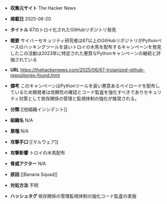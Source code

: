 - **収集元サイト**
The Hacker News

- **掲載日**
2025-06-20

- **タイトル**
67のトロイ化されたGitHubリポジトリ発見

- **概要**
サイバーセキュリティ研究者は67以上のGitHubリポジトリがPythonベースのハッキングツールを装いトロイの木馬を配布するキャンペーンを発見したこの活動は2023年に特定された悪質なPythonキャンペーンの継続と評価されている

- **URL**
https://thehackernews.com/2025/06/67-trojanized-github-repositories-found.html

- **備考**
このキャンペーンはPythonツールを装い悪意あるペイロードを配布しているため開発者は信頼性の確認とコード監査を強化すべきでありセキュリティ対策として依存関係の管理と監視体制の強化が推奨される。

- **分類**
[[他組織インシデント]]

- **組織名**
N/A

- **業種**
N/A

- **攻撃手口**
[[マルウェア]]

- **攻撃影響**
トロイの木馬配布

- **脅威アクター**
N/A

- **原因**
[[Banana Squad]]

- **対処方法**
不明

- **ハッシュタグ**
依存関係の管理監視体制の強化コード監査の実施
